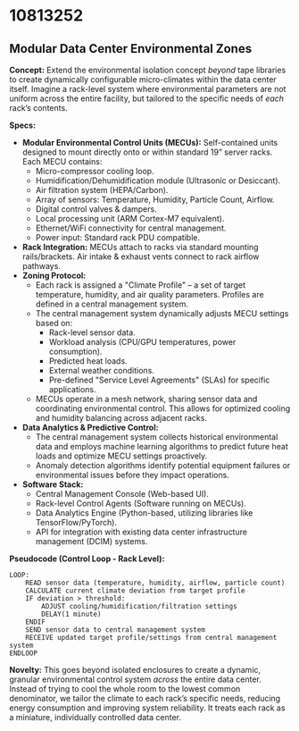 # 10813252

## Modular Data Center Environmental Zones

**Concept:** Extend the environmental isolation concept *beyond* tape libraries to create dynamically configurable micro-climates within the data center itself. Imagine a rack-level system where environmental parameters are not uniform across the entire facility, but tailored to the specific needs of *each* rack’s contents.

**Specs:**

*   **Modular Environmental Control Units (MECUs):** Self-contained units designed to mount directly onto or within standard 19” server racks. Each MECU contains:
    *   Micro-compressor cooling loop.
    *   Humidification/Dehumidification module (Ultrasonic or Desiccant).
    *   Air filtration system (HEPA/Carbon).
    *   Array of sensors: Temperature, Humidity, Particle Count, Airflow.
    *   Digital control valves & dampers.
    *   Local processing unit (ARM Cortex-M7 equivalent).
    *   Ethernet/WiFi connectivity for central management.
    *   Power input: Standard rack PDU compatible.
*   **Rack Integration:** MECUs attach to racks via standard mounting rails/brackets. Air intake & exhaust vents connect to rack airflow pathways.
*   **Zoning Protocol:**
    *   Each rack is assigned a "Climate Profile" – a set of target temperature, humidity, and air quality parameters. Profiles are defined in a central management system.
    *   The central management system dynamically adjusts MECU settings based on:
        *   Rack-level sensor data.
        *   Workload analysis (CPU/GPU temperatures, power consumption).
        *   Predicted heat loads.
        *   External weather conditions.
        *   Pre-defined "Service Level Agreements" (SLAs) for specific applications.
    *   MECUs operate in a mesh network, sharing sensor data and coordinating environmental control. This allows for optimized cooling and humidity balancing across adjacent racks.
*   **Data Analytics & Predictive Control:**
    *   The central management system collects historical environmental data and employs machine learning algorithms to predict future heat loads and optimize MECU settings proactively.
    *   Anomaly detection algorithms identify potential equipment failures or environmental issues before they impact operations.
*   **Software Stack:**
    *   Central Management Console (Web-based UI).
    *   Rack-level Control Agents (Software running on MECUs).
    *   Data Analytics Engine (Python-based, utilizing libraries like TensorFlow/PyTorch).
    *   API for integration with existing data center infrastructure management (DCIM) systems.

**Pseudocode (Control Loop - Rack Level):**

```
LOOP:
    READ sensor data (temperature, humidity, airflow, particle count)
    CALCULATE current climate deviation from target profile
    IF deviation > threshold:
        ADJUST cooling/humidification/filtration settings
        DELAY(1 minute)
    ENDIF
    SEND sensor data to central management system
    RECEIVE updated target profile/settings from central management system
ENDLOOP
```

**Novelty:**  This goes beyond isolated enclosures to create a dynamic, granular environmental control system *across* the entire data center.  Instead of trying to cool the whole room to the lowest common denominator, we tailor the climate to each rack’s specific needs, reducing energy consumption and improving system reliability. It treats each rack as a miniature, individually controlled data center.